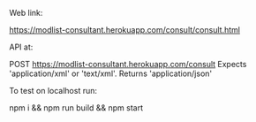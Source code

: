 Web link:

https://modlist-consultant.herokuapp.com/consult/consult.html

API at:

POST https://modlist-consultant.herokuapp.com/consult
Expects 'application/xml' or 'text/xml'. Returns 'application/json'

To test on localhost run:

npm i && npm run build && npm start